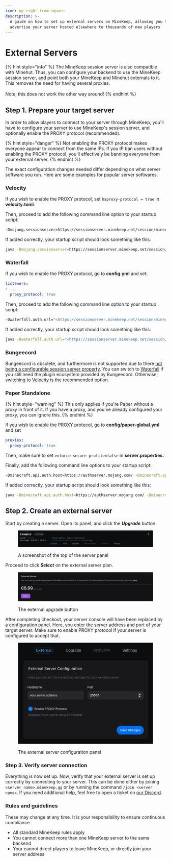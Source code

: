 ```yaml
---
icon: up-right-from-square
description: >-
  A guide on how to set up external servers on MineKeep, allowing you to
  advertise your server hosted elsewhere to thousands of new players
---
```


# External Servers

{% hint style="info" %}
The MineKeep session server is also compatible with Minehut. Thus, you can configure your backend to use the MineKeep session server, and point both your MineKeep and Minehut externals to it. This removes the need for having several proxies.\
\
Note, this does not work the other way around!
{% endhint %}

## Step 1. Prepare your target server

In order to allow players to connect to your server through MineKeep, you'll have to configure your server to use MineKeep's session server, and optionally enable the PROXY protocol (recommended).

{% hint style="danger" %}
Not enabling the PROXY protocol makes everyone appear to connect from the same IPs. If you IP ban users without enabling the PROXY protocol, you'll effectively be banning everyone from your external server.
{% endhint %}

The exact configuration changes needed differ depending on what server software you run. Here are some examples for popular server softwares.

### Velocity

If you wish to enable the PROXY protocol, set `haproxy-protocol = true` in **velocity.toml**.

Then, proceed to add the following command line option to your startup script:

```bash
-Dmojang.sessionserver=https://sessionserver.minekeep.net/session/minecraft/hasJoined
```

If added correctly, your startup script should look something like this:

```bash
java -Dmojang.sessionserver=https://sessionserver.minekeep.net/session/minecraft/hasJoined -jar velocity.jar
```

### Waterfall

If you wish to enable the PROXY protocol, go to **config.yml** and set:

```yaml
listeners:
- ...
  proxy_protocol: true
```

Then, proceed to add the following command line option to your startup script:

```bash
-Dwaterfall.auth.url="<https://sessionserver.minekeep.net/session/minecraft/hasJoined?username=%s&serverId=%s%s>"
```

If added correctly, your startup script should look something like this:

```bash
java -Dwaterfall.auth.url="<https://sessionserver.minekeep.net/session/minecraft/hasJoined?username=%s&serverId=%s%s>" -jar waterfall.jar
```

### Bungeecord

Bungeecord is obsolete, and furthermore is not supported due to there [not being a configurable session server property](https://github.com/SpigotMC/BungeeCord/pull/3201). You can switch to [Waterfall](https://papermc.io/downloads/waterfall) if you still need the plugin ecosystem provided by Bungeecord. Otherwise, switching to [Velocity](https://papermc.io/software/velocity) is the recommended option.

### Paper Standalone

{% hint style="warning" %}
This only applies if you're Paper without a proxy in front of it. If you have a proxy, and you've already configured your proxy, you can ignore this.
{% endhint %}

If you wish to enable the PROXY protocol, go to **config/paper-global.yml** and set

```yaml
proxies:
  proxy-protocol: true
```

Then, make sure to set `enforce-secure-profile=false` in **server.properties.**

Finally, add the following command line options to your startup script:

```bash
-Dminecraft.api.auth.host=https://authserver.mojang.com/ -Dminecraft.api.account.host=https://api.mojang.com/ -Dminecraft.api.services.host=https://api.minecraftservices.com/ -Dminecraft.api.session.host=https://sessionserver.minekeep.net
```

If added correctly, your startup script should look something like this:

```bash
java -Dminecraft.api.auth.host=https://authserver.mojang.com/ -Dminecraft.api.account.host=https://api.mojang.com/ -Dminecraft.api.services.host=https://api.minecraftservices.com/ -Dminecraft.api.session.host=https://sessionserver.minekeep.net -jar paper.jar
```

## Step 2. Create an external server

Start by creating a server. Open its panel, and click the _**Upgrade**_ button.

<figure><img src=".gitbook/assets/image (1).png" alt=""><figcaption><p>A screenshot of the top of the server panel</p></figcaption></figure>

Proceed to click _**Select**_ on the external server plan.

<figure><img src=".gitbook/assets/image.png" alt=""><figcaption><p>The external upgrade button</p></figcaption></figure>

After completing checkout, your server console will have been replaced by a configuration panel. Here, you enter the server address and port of your target server. Make sure to enable PROXY protocol if your server is configured to accept that.

<figure><img src=".gitbook/assets/image (3).png" alt=""><figcaption><p>The external server configuration panel</p></figcaption></figure>

### Step 3. Verify server connection

Everything is now set up. Now, verify that your external server is set up correctly by connecting to your server. This can be done either by joining `<server name>.minekeep.gg` or by running the command `/join <server name>`. If you need additional help, feel free to open a ticket on [our Discord](https://discord.minekeep.net).

### Rules and guidelines

These may change at any time. It is your responsibility to ensure continuous compliance.

* All standard MineKeep rules apply
* You cannot connect more than one MineKeep server to the same backend
* Your cannot direct players to leave MineKeep, or directly join your server address
